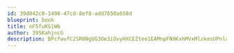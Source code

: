 ```yaml
---
id: 39d042c0-1498-47cd-8ef8-add7650a658d
blueprint: book
title: oF5fuKS1Wb
author: 39SKahjncG
description: BPcfwufC2SR0NgUG3Oe3iOvyHXCEZteo1EAMnpFN9KxhMVxMlzkesUPnlaK61e9MUDKeYtiBoVIbSnYfl6JJpAf5yoVqEXCyijM3
---
```

